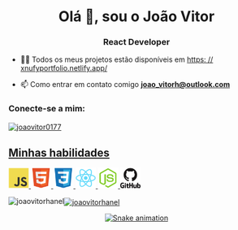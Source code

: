 <h1 align = "center"> Olá 👋, sou o João Vitor </h1>
<h3 align = "center"> React Developer </h3>

- 👨‍💻 Todos os meus projetos estão disponíveis em [https: // xnufyportfolio.netlify.app/](https://xnufyportfolio.netlify.app/)

- 📫 Como entrar em contato comigo **joao_vitorh@outlook.com**

<h3 align = "left"> Conecte-se a mim: </h3>
<p align = "left">
<a href="https://instagram.com/joaovitor0177" target="blank"> <img align = "center" src = "https://raw.githubusercontent.com/rahuldkjain/github-profile-readme-generator/master/src/images/icons/Social/instagram.svg" alt = "joaovitor0177" height = "30" largura = " 40 "/> </ a>
</p>

## Minhas habilidades
<img src="https://raw.githubusercontent.com/devicons/devicon/master/icons/javascript/javascript-original.svg" alt="javascript" width="40" height="40"
style="max-width:100%;"></img>
<img src="https://raw.githubusercontent.com/devicons/devicon/master/icons/html5/html5-original.svg" alt="html5" width="40" height="40"
style="max-width:100%;"></img>
<img src="https://raw.githubusercontent.com/devicons/devicon/master/icons/css3/css3-original.svg" alt="css" width="40" height="40"
style="max-width:100%;"></img>
<img src="https://raw.githubusercontent.com/devicons/devicon/master/icons/react/react-original.svg" alt="react" width="40" height="40"
style="max-width:100%;"></img>
<img src="https://raw.githubusercontent.com/devicons/devicon/master/icons/nodejs/nodejs-original.svg" alt="nodejs" width="40" height="40"
style="max-width:100%;"></img>
<img src="https://raw.githubusercontent.com/devicons/devicon/master/icons/github/github-original-wordmark.svg" alt="github" width="40" height="40"
style="max-width:100%;"></img>


<p> <img align = "left" src = "https://github-readme-stats.vercel.app/api/top-langs?username=joaovitorhanel&show_icons=true&locale=en&layout=compact" alt = "joaovitorhanel" /> </p>

<p><img align = "center" src = "https://github-readme-stats.vercel.app/api?username=joaovitorhanel&show_icons=true&locale=en" alt = "joaovitorhanel" /> </p>


<div  align="center"> 
 
  ![Snake animation](https://github.com/JoaoVitorHanel/JoaoVitorHanel/blob/output/github-contribution-grid-snake.svg)
 
</div>

